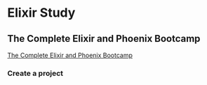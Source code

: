 # Elixir Study

## The Complete Elixir and Phoenix Bootcamp

[The Complete Elixir and Phoenix Bootcamp](https://www.udemy.com/course/the-complete-elixir-and-phoenix-bootcamp-and-tutorial)

### Create a project

```bash

```
